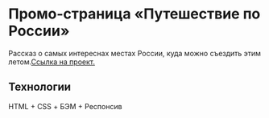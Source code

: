 # Промо-страница «Путешествие по России»
Рассказ о самых интереснах местах России, куда можно съездить этим летом.[Ссылка на проект.](https://kplv.github.io/russian-travel/)

## Технологии
HTML + CSS + БЭМ + Респонсив
